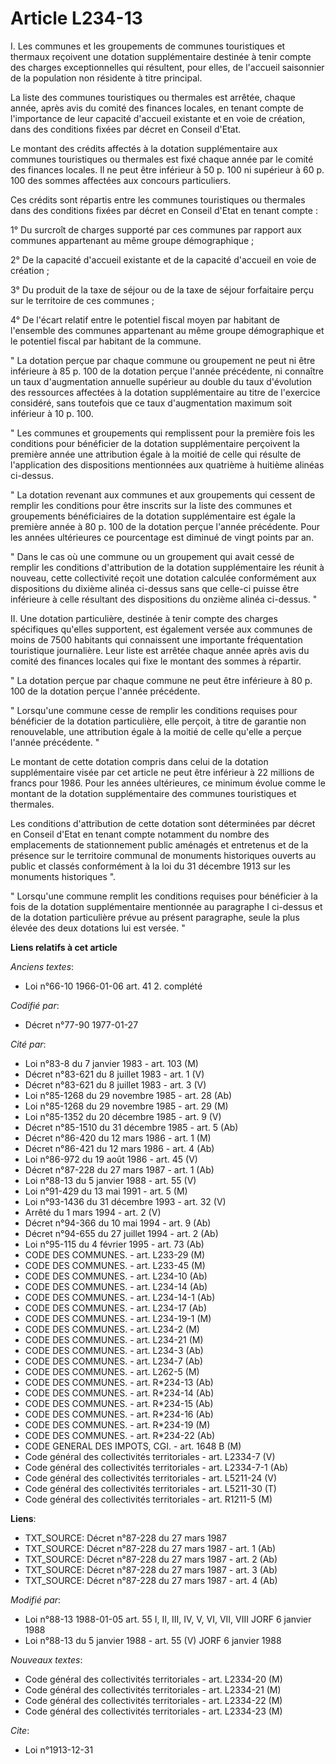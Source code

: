 # Article L234-13

I. Les communes et les groupements de communes touristiques et thermaux reçoivent une dotation supplémentaire destinée à
tenir compte des charges exceptionnelles qui résultent, pour elles, de l'accueil saisonnier de la population non résidente à
titre principal.

La liste des communes touristiques ou thermales est arrêtée, chaque année, après avis du comité des finances locales, en
tenant compte de l'importance de leur capacité d'accueil existante et en voie de création, dans des conditions fixées par
décret en Conseil d'Etat.

Le montant des crédits affectés à la dotation supplémentaire aux communes touristiques ou thermales est fixé chaque année par
le comité des finances locales. Il ne peut être inférieur à 50 p. 100 ni supérieur à 60 p. 100 des sommes affectées aux
concours particuliers.

Ces crédits sont répartis entre les communes touristiques ou thermales dans des conditions fixées par décret en Conseil
d'Etat en tenant compte :

1° Du surcroît de charges supporté par ces communes par rapport aux communes appartenant au même groupe démographique ;

2° De la capacité d'accueil existante et de la capacité d'accueil en voie de création ;

3° Du produit de la taxe de séjour ou de la taxe de séjour forfaitaire perçu sur le territoire de ces communes ;

4° De l'écart relatif entre le potentiel fiscal moyen par habitant de l'ensemble des communes appartenant au même groupe
démographique et le potentiel fiscal par habitant de la commune.

" La dotation perçue par chaque commune ou groupement ne peut ni être inférieure à 85 p. 100 de la dotation perçue l'année
précédente, ni connaître un taux d'augmentation annuelle supérieur au double du taux d'évolution des ressources affectées à
la dotation supplémentaire au titre de l'exercice considéré, sans toutefois que ce taux d'augmentation maximum soit inférieur
à 10 p. 100.

" Les communes et groupements qui remplissent pour la première fois les conditions pour bénéficier de la dotation
supplémentaire perçoivent la première année une attribution égale à la moitié de celle qui résulte de l'application des
dispositions mentionnées aux quatrième à huitième alinéas ci-dessus.

" La dotation revenant aux communes et aux groupements qui cessent de remplir les conditions pour être inscrits sur la liste
des communes et groupements bénéficiaires de la dotation supplémentaire est égale la première année à 80 p. 100 de la
dotation perçue l'année précédente. Pour les années ultérieures ce pourcentage est diminué de vingt points par an.

" Dans le cas où une commune ou un groupement qui avait cessé de remplir les conditions d'attribution de la dotation
supplémentaire les réunit à nouveau, cette collectivité reçoit une dotation calculée conformément aux dispositions du dixième
alinéa ci-dessus sans que celle-ci puisse être inférieure à celle résultant des dispositions du onzième alinéa ci-dessus. "

II. Une dotation particulière, destinée à tenir compte des charges spécifiques qu'elles supportent, est également versée aux
communes de moins de 7500 habitants qui connaissent une importante fréquentation touristique journalière. Leur liste est
arrêtée chaque année après avis du comité des finances locales qui fixe le montant des sommes à répartir.

" La dotation perçue par chaque commune ne peut être inférieure à 80 p. 100 de la dotation perçue l'année précédente.

" Lorsqu'une commune cesse de remplir les conditions requises pour bénéficier de la dotation particulière, elle perçoit, à
titre de garantie non renouvelable, une attribution égale à la moitié de celle qu'elle a perçue l'année précédente. "

Le montant de cette dotation compris dans celui de la dotation supplémentaire visée par cet article ne peut être inférieur à
22 millions de francs pour 1986. Pour les années ultérieures, ce minimum évolue comme le montant de la dotation
supplémentaire des communes touristiques et thermales.

Les conditions d'attribution de cette dotation sont déterminées par décret en Conseil d'Etat en tenant compte notamment du
nombre des emplacements de stationnement public aménagés et entretenus et de la présence sur le territoire communal de
monuments historiques ouverts au public et classés conformément à la loi du 31 décembre 1913 sur les monuments historiques ".

" Lorsqu'une commune remplit les conditions requises pour bénéficier à la fois de la dotation supplémentaire mentionnée au
paragraphe I ci-dessus et de la dotation particulière prévue au présent paragraphe, seule la plus élevée des deux dotations
lui est versée. "

**Liens relatifs à cet article**

_Anciens textes_:

  - Loi n°66-10 1966-01-06 art. 41 2. complété

_Codifié par_:

  - Décret n°77-90 1977-01-27

_Cité par_:

  - Loi n°83-8 du 7 janvier 1983 - art. 103 (M)
  - Décret n°83-621 du 8 juillet 1983 - art. 1 (V)
  - Décret n°83-621 du 8 juillet 1983 - art. 3 (V)
  - Loi n°85-1268 du 29 novembre 1985 - art. 28 (Ab)
  - Loi n°85-1268 du 29 novembre 1985 - art. 29 (M)
  - Loi n°85-1352 du 20 décembre 1985 - art. 9 (V)
  - Décret n°85-1510 du 31 décembre 1985 - art. 5 (Ab)
  - Décret n°86-420 du 12 mars 1986 - art. 1 (M)
  - Décret n°86-421 du 12 mars 1986 - art. 4 (Ab)
  - Loi n°86-972 du 19 août 1986 - art. 45 (V)
  - Décret n°87-228 du 27 mars 1987 - art. 1 (Ab)
  - Loi n°88-13 du 5 janvier 1988 - art. 55 (V)
  - Loi n°91-429 du 13 mai 1991 - art. 5 (M)
  - Loi n°93-1436 du 31 décembre 1993 - art. 32 (V)
  - Arrêté du 1 mars 1994 - art. 2 (V)
  - Décret n°94-366 du 10 mai 1994 - art. 9 (Ab)
  - Décret n°94-655 du 27 juillet 1994 - art. 2 (Ab)
  - Loi n°95-115 du 4 février 1995 - art. 73 (Ab)
  - CODE DES COMMUNES. - art. L233-29 (M)
  - CODE DES COMMUNES. - art. L233-45 (M)
  - CODE DES COMMUNES. - art. L234-10 (Ab)
  - CODE DES COMMUNES. - art. L234-14 (Ab)
  - CODE DES COMMUNES. - art. L234-14-1 (Ab)
  - CODE DES COMMUNES. - art. L234-17 (Ab)
  - CODE DES COMMUNES. - art. L234-19-1 (M)
  - CODE DES COMMUNES. - art. L234-2 (M)
  - CODE DES COMMUNES. - art. L234-21 (M)
  - CODE DES COMMUNES. - art. L234-3 (Ab)
  - CODE DES COMMUNES. - art. L234-7 (Ab)
  - CODE DES COMMUNES. - art. L262-5 (M)
  - CODE DES COMMUNES. - art. R*234-13 (Ab)
  - CODE DES COMMUNES. - art. R*234-14 (Ab)
  - CODE DES COMMUNES. - art. R*234-15 (Ab)
  - CODE DES COMMUNES. - art. R*234-16 (Ab)
  - CODE DES COMMUNES. - art. R*234-19 (M)
  - CODE DES COMMUNES. - art. R*234-22 (Ab)
  - CODE GENERAL DES IMPOTS, CGI. - art. 1648 B (M)
  - Code général des collectivités territoriales - art. L2334-7 (V)
  - Code général des collectivités territoriales - art. L2334-7-1 (Ab)
  - Code général des collectivités territoriales - art. L5211-24 (V)
  - Code général des collectivités territoriales - art. L5211-30 (T)
  - Code général des collectivités territoriales - art. R1211-5 (M)

**Liens**:

  - TXT_SOURCE: Décret n°87-228 du 27 mars 1987
  - TXT_SOURCE: Décret n°87-228 du 27 mars 1987 - art. 1 (Ab)
  - TXT_SOURCE: Décret n°87-228 du 27 mars 1987 - art. 2 (Ab)
  - TXT_SOURCE: Décret n°87-228 du 27 mars 1987 - art. 3 (Ab)
  - TXT_SOURCE: Décret n°87-228 du 27 mars 1987 - art. 4 (Ab)

_Modifié par_:

  - Loi n°88-13 1988-01-05 art. 55 I, II, III, IV, V, VI, VII, VIII JORF 6 janvier 1988
  - Loi n°88-13 du 5 janvier 1988 - art. 55 (V) JORF 6 janvier 1988

_Nouveaux textes_:

  - Code général des collectivités territoriales - art. L2334-20 (M)
  - Code général des collectivités territoriales - art. L2334-21 (M)
  - Code général des collectivités territoriales - art. L2334-22 (M)
  - Code général des collectivités territoriales - art. L2334-23 (M)

_Cite_:

  - Loi n°1913-12-31
